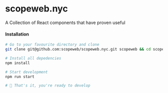 # scopeweb.nyc

A Collection of React components that have proven useful

#### Installation

```sh
# Go to your favourite directory and clone
git clone git@github.com:scopeweb/scopeweb.nyc.git scopeweb && cd scopeweb

# Install all depedencies
npm install

# Start development
npm run start

# 🎉 That's it, you're ready to develop
```
